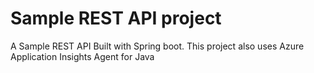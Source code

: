 # Sample REST API project

A Sample REST API Built with Spring boot.
This project also uses Azure Application Insights Agent for Java
